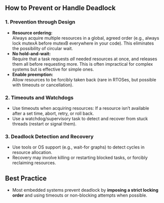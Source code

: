 
## How to Prevent or Handle Deadlock

### 1. Prevention through Design

- **Resource ordering:**  
  Always acquire multiple resources in a global, agreed order (e.g., always lock mutexA before mutexB everywhere in your code). This eliminates the possibility of circular wait.
- **No hold-and-wait:**  
  Require that a task requests *all* needed resources at once, and releases them all before requesting more. This is often impractical for complex systems but is effective for simple ones.
- **Enable preemption:**  
  Allow resources to be forcibly taken back (rare in RTOSes, but possible with timeouts or cancellation).

### 2. Timeouts and Watchdogs

- Use timeouts when acquiring resources: If a resource isn’t available after a set time, abort, retry, or roll back.
- Use a watchdog/supervisory task to detect and recover from stuck threads (restart or signal them).

### 3. Deadlock Detection and Recovery

- Use tools or OS support (e.g., wait-for graphs) to detect cycles in resource allocation.
- Recovery may involve killing or restarting blocked tasks, or forcibly reclaiming resources.

## Best Practice

- Most embedded systems prevent deadlock by **imposing a strict locking order** and using timeouts or non-blocking attempts when possible.
